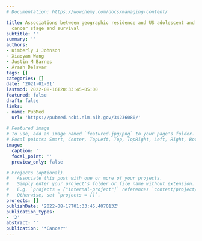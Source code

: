 ```yaml
---
# Documentation: https://wowchemy.com/docs/managing-content/

title: Associations between geographic residence and US adolescent and young adult
  cancer stage and survival
subtitle: ''
summary: ''
authors:
- Kimberly J Johnson
- Xiaoyan Wang
- Justin M Barnes
- Arash Delavar
tags: []
categories: []
date: '2021-01-01'
lastmod: 2022-08-16T20:33:45-05:00
featured: false
draft: false
links:
- name: PubMed
  url: 'https://pubmed.ncbi.nlm.nih.gov/34236080/'
  
# Featured image
# To use, add an image named `featured.jpg/png` to your page's folder.
# Focal points: Smart, Center, TopLeft, Top, TopRight, Left, Right, BottomLeft, Bottom, BottomRight.
image:
  caption: ''
  focal_point: ''
  preview_only: false

# Projects (optional).
#   Associate this post with one or more of your projects.
#   Simply enter your project's folder or file name without extension.
#   E.g. `projects = ["internal-project"]` references `content/project/deep-learning/index.md`.
#   Otherwise, set `projects = []`.
projects: []
publishDate: '2022-08-17T01:33:45.407013Z'
publication_types:
- '2'
abstract: ''
publication: '*Cancer*'
---
```

